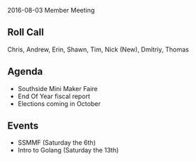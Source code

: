 2016-08-03 Member Meeting

Roll Call
---------

Chris, Andrew, Erin, Shawn, Tim, Nick (New), Dmitriy, Thomas

Agenda
------

- Southside Mini Maker Faire
- End Of Year fiscal report
- Elections coming in October

Events
------

- SSMMF (Saturday the 6th)
- Intro to Golang (Saturday the 13th)
